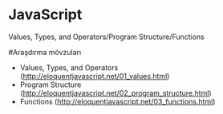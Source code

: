 # JavaScript
Values, Types, and Operators/Program Structure/Functions

#Araşdırma mövzuları

- Values, Types, and Operators (http://eloquentjavascript.net/01_values.html)
- Program Structure (http://eloquentjavascript.net/02_program_structure.html)
- Functions (http://eloquentjavascript.net/03_functions.html)

